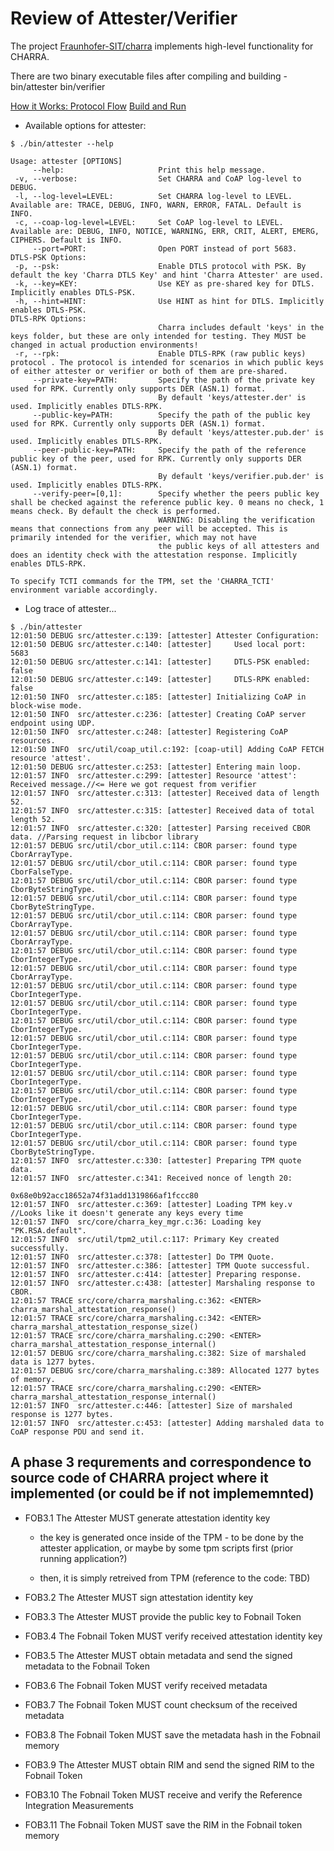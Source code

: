 # Review of Attester/Verifier

The project [Fraunhofer-SIT/charra](https://github.com/Fraunhofer-SIT/charra)
implements high-level functionality for CHARRA.

There are two binary executable files after compiling and building - bin/attester bin/verifier

[How it Works: Protocol Flow](https://github.com/Fraunhofer-SIT/charra#how-it-works-protocol-flow)
[Build and Run](https://github.com/Fraunhofer-SIT/charra#build-and-run)

* Available options for attester:
```shell
$ ./bin/attester --help

Usage: attester [OPTIONS]
     --help:                     Print this help message.
 -v, --verbose:                  Set CHARRA and CoAP log-level to DEBUG.
 -l, --log-level=LEVEL:          Set CHARRA log-level to LEVEL. Available are: TRACE, DEBUG, INFO, WARN, ERROR, FATAL. Default is INFO.
 -c, --coap-log-level=LEVEL:     Set CoAP log-level to LEVEL. Available are: DEBUG, INFO, NOTICE, WARNING, ERR, CRIT, ALERT, EMERG, CIPHERS. Default is INFO.
     --port=PORT:                Open PORT instead of port 5683.
DTLS-PSK Options:
 -p, --psk:                      Enable DTLS protocol with PSK. By default the key 'Charra DTLS Key' and hint 'Charra Attester' are used.
 -k, --key=KEY:                  Use KEY as pre-shared key for DTLS. Implicitly enables DTLS-PSK.
 -h, --hint=HINT:                Use HINT as hint for DTLS. Implicitly enables DTLS-PSK.
DTLS-RPK Options:
                                 Charra includes default 'keys' in the keys folder, but these are only intended for testing. They MUST be changed in actual production environments!
 -r, --rpk:                      Enable DTLS-RPK (raw public keys) protocol . The protocol is intended for scenarios in which public keys of either attester or verifier or both of them are pre-shared.
     --private-key=PATH:         Specify the path of the private key used for RPK. Currently only supports DER (ASN.1) format.
                                 By default 'keys/attester.der' is used. Implicitly enables DTLS-RPK.
     --public-key=PATH:          Specify the path of the public key used for RPK. Currently only supports DER (ASN.1) format.
                                 By default 'keys/attester.pub.der' is used. Implicitly enables DTLS-RPK.
     --peer-public-key=PATH:     Specify the path of the reference public key of the peer, used for RPK. Currently only supports DER (ASN.1) format.
                                 By default 'keys/verifier.pub.der' is used. Implicitly enables DTLS-RPK.
     --verify-peer=[0,1]:        Specify whether the peers public key shall be checked against the reference public key. 0 means no check, 1 means check. By default the check is performed.
                                 WARNING: Disabling the verification means that connections from any peer will be accepted. This is primarily intended for the verifier, which may not have
                                 the public keys of all attesters and does an identity check with the attestation response. Implicitly enables DTLS-RPK.

To specify TCTI commands for the TPM, set the 'CHARRA_TCTI' environment variable accordingly.

```

* Log trace of attester...

```shell
$ ./bin/attester
12:01:50 DEBUG src/attester.c:139: [attester] Attester Configuration:
12:01:50 DEBUG src/attester.c:140: [attester]     Used local port: 5683
12:01:50 DEBUG src/attester.c:141: [attester]     DTLS-PSK enabled: false
12:01:50 DEBUG src/attester.c:149: [attester]     DTLS-RPK enabled: false
12:01:50 INFO  src/attester.c:185: [attester] Initializing CoAP in block-wise mode.
12:01:50 INFO  src/attester.c:236: [attester] Creating CoAP server endpoint using UDP.
12:01:50 INFO  src/attester.c:248: [attester] Registering CoAP resources.
12:01:50 INFO  src/util/coap_util.c:192: [coap-util] Adding CoAP FETCH resource 'attest'.
12:01:50 DEBUG src/attester.c:253: [attester] Entering main loop.
12:01:57 INFO  src/attester.c:299: [attester] Resource 'attest': Received message.//<= Here we got request from verifier
12:01:57 INFO  src/attester.c:313: [attester] Received data of length 52.
12:01:57 INFO  src/attester.c:315: [attester] Received data of total length 52.
12:01:57 INFO  src/attester.c:320: [attester] Parsing received CBOR data. //Parsing request in libcbor library
12:01:57 DEBUG src/util/cbor_util.c:114: CBOR parser: found type CborArrayType.
12:01:57 DEBUG src/util/cbor_util.c:114: CBOR parser: found type CborFalseType.
12:01:57 DEBUG src/util/cbor_util.c:114: CBOR parser: found type CborByteStringType.
12:01:57 DEBUG src/util/cbor_util.c:114: CBOR parser: found type CborByteStringType.
12:01:57 DEBUG src/util/cbor_util.c:114: CBOR parser: found type CborArrayType.
12:01:57 DEBUG src/util/cbor_util.c:114: CBOR parser: found type CborArrayType.
12:01:57 DEBUG src/util/cbor_util.c:114: CBOR parser: found type CborIntegerType.
12:01:57 DEBUG src/util/cbor_util.c:114: CBOR parser: found type CborArrayType.
12:01:57 DEBUG src/util/cbor_util.c:114: CBOR parser: found type CborIntegerType.
12:01:57 DEBUG src/util/cbor_util.c:114: CBOR parser: found type CborIntegerType.
12:01:57 DEBUG src/util/cbor_util.c:114: CBOR parser: found type CborIntegerType.
12:01:57 DEBUG src/util/cbor_util.c:114: CBOR parser: found type CborIntegerType.
12:01:57 DEBUG src/util/cbor_util.c:114: CBOR parser: found type CborIntegerType.
12:01:57 DEBUG src/util/cbor_util.c:114: CBOR parser: found type CborIntegerType.
12:01:57 DEBUG src/util/cbor_util.c:114: CBOR parser: found type CborIntegerType.
12:01:57 DEBUG src/util/cbor_util.c:114: CBOR parser: found type CborIntegerType.
12:01:57 DEBUG src/util/cbor_util.c:114: CBOR parser: found type CborIntegerType.
12:01:57 DEBUG src/util/cbor_util.c:114: CBOR parser: found type CborByteStringType.
12:01:57 INFO  src/attester.c:330: [attester] Preparing TPM quote data.
12:01:57 INFO  src/attester.c:341: Received nonce of length 20:
                                   0x68e0b92acc18652a74f31add1319866af1fccc80
12:01:57 INFO  src/attester.c:369: [attester] Loading TPM key.v  //Looks like it doesn't generate any keys every time
12:01:57 INFO  src/core/charra_key_mgr.c:36: Loading key "PK.RSA.default".
12:01:57 INFO  src/util/tpm2_util.c:117: Primary Key created successfully.
12:01:57 INFO  src/attester.c:378: [attester] Do TPM Quote.
12:01:57 INFO  src/attester.c:386: [attester] TPM Quote successful.
12:01:57 INFO  src/attester.c:414: [attester] Preparing response.
12:01:57 INFO  src/attester.c:438: [attester] Marshaling response to CBOR.
12:01:57 TRACE src/core/charra_marshaling.c:362: <ENTER> charra_marshal_attestation_response()
12:01:57 TRACE src/core/charra_marshaling.c:342: <ENTER> charra_marshal_attestation_response_size()
12:01:57 TRACE src/core/charra_marshaling.c:290: <ENTER> charra_marshal_attestation_response_internal()
12:01:57 DEBUG src/core/charra_marshaling.c:382: Size of marshaled data is 1277 bytes.
12:01:57 DEBUG src/core/charra_marshaling.c:389: Allocated 1277 bytes of memory.
12:01:57 TRACE src/core/charra_marshaling.c:290: <ENTER> charra_marshal_attestation_response_internal()
12:01:57 INFO  src/attester.c:446: [attester] Size of marshaled response is 1277 bytes.
12:01:57 INFO  src/attester.c:453: [attester] Adding marshaled data to CoAP response PDU and send it.
```

## A phase 3 requrements and correspondence to source code of CHARRA project where it implemented (or could be if not implememnted)

- FOB3.1 The Attester MUST generate attestation identity key
  - the key is generated once inside of the TPM - to be done by the attester
    application, or maybe by some tpm scripts first (prior running application?)

  - then, it is simply retreived from TPM (reference to the code: TBD)

- FOB3.2 The Attester MUST sign attestation identity key

- FOB3.3 The Attester MUST provide the public key to Fobnail Token

- FOB3.4 The Fobnail Token MUST verify received attestation identity key

- FOB3.5 The Attester MUST obtain metadata and send the signed metadata to the Fobnail Token

- FOB3.6 The Fobnail Token MUST verify received metadata

- FOB3.7 The Fobnail Token MUST count checksum of the received metadata

- FOB3.8 The Fobnail Token MUST save the metadata hash in the Fobnail memory

- FOB3.9 The Attester MUST obtain RIM and send the signed RIM to the Fobnail Token

- FOB3.10 The Fobnail Token MUST receive and verify the Reference Integration Measurements

- FOB3.11 The Fobnail Token MUST save the RIM in the Fobnail token memory
